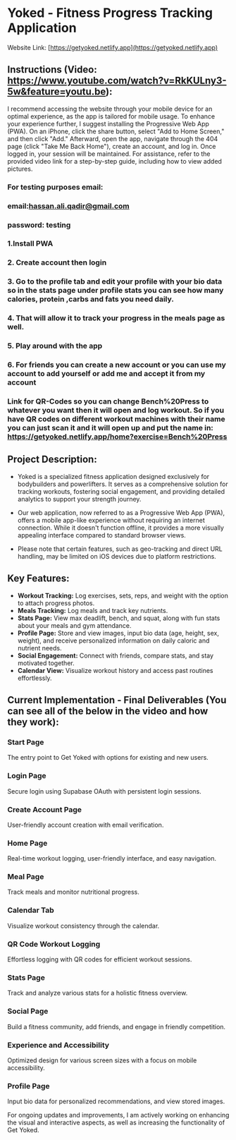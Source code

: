 # Yoked - Fitness Progress Tracking Application

Website Link: [https://getyoked.netlify.app](https://getyoked.netlify.app)

## Instructions (Video: https://www.youtube.com/watch?v=RkKULny3-5w&feature=youtu.be):

I recommend accessing the website through your mobile device for an optimal experience, as the app is tailored for mobile usage. To enhance your experience further, I suggest installing the Progressive Web App (PWA). On an iPhone, click the share button, select "Add to Home Screen," and then click "Add." Afterward, open the app, navigate through the 404 page (click "Take Me Back Home"), create an account, and log in. Once logged in, your session will be maintained. For assistance, refer to the provided video link for a step-by-step guide, including how to view added pictures.

### For testing purposes email:
### email:hassan.ali.qadir@gmail.com 
### password: testing




### 1.Install PWA

### 2. Create account then login

### 3. Go to the profile tab and edit your profile with your bio data so in the stats page under profile stats you can see how many calories, protein ,carbs and fats you need daily.

### 4. That will allow it to track your progress in the meals page as well.

### 5. Play around with the app

### 6. For friends you can create a new account or you can use my account to add yourself or add me and accept it from my account

### Link for QR-Codes so you can change Bench%20Press to whatever you want then it will open and log workout. So if you have QR codes on different workout machines with their name you can just scan it and it will open up and put the name in: https://getyoked.netlify.app/home?exercise=Bench%20Press



## Project Description:
- Yoked is a specialized fitness application designed exclusively for bodybuilders and powerlifters. It serves as a comprehensive solution for tracking workouts, fostering social engagement, and providing detailed analytics to support your strength journey.

- Our web application, now referred to as a Progressive Web App (PWA), offers a mobile app-like experience without requiring an internet connection. While it doesn't function offline, it provides a more visually appealing interface compared to standard browser views.

- Please note that certain features, such as geo-tracking and direct URL handling, may be limited on iOS devices due to platform restrictions.

## Key Features:
- **Workout Tracking:** Log exercises, sets, reps, and weight with the option to attach progress photos.
- **Meals Tracking:** Log meals and track key nutrients.
- **Stats Page:** View max deadlift, bench, and squat, along with fun stats about your meals and gym attendance.
- **Profile Page:** Store and view images, input bio data (age, height, sex, weight), and receive personalized information on daily caloric and nutrient needs.
- **Social Engagement:** Connect with friends, compare stats, and stay motivated together.
- **Calendar View:** Visualize workout history and access past routines effortlessly.

## Current Implementation - Final Deliverables (You can see all of the below in the video and how they work):
### Start Page
The entry point to Get Yoked with options for existing and new users.



### Login Page
Secure login using Supabase OAuth with persistent login sessions.



### Create Account Page
User-friendly account creation with email verification.


### Home Page
Real-time workout logging, user-friendly interface, and easy navigation.


### Meal Page
Track meals and monitor nutritional progress.

### Calendar Tab
Visualize workout consistency through the calendar.



### QR Code Workout Logging
Effortless logging with QR codes for efficient workout sessions.

### Stats Page
Track and analyze various stats for a holistic fitness overview.

### Social Page
Build a fitness community, add friends, and engage in friendly competition.

### Experience and Accessibility
Optimized design for various screen sizes with a focus on mobile accessibility.

### Profile Page
Input bio data for personalized recommendations, and view stored images.

For ongoing updates and improvements, I am actively working on enhancing the visual and interactive aspects, as well as increasing the functionality of Get Yoked.
